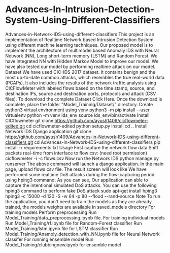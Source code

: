 # Advances-In-Intrusion-Detection-System-Using-Different-Classifiers

Advances-in-Network-IDS-using-different-classifiers
This project is an implementation of Realtime Network based Intrusion Detection System using different machine learning techniques. Our proposed model is to
implement the architecture of multimodel based Anomaly IDS with Neural Network (NN), Long short-term memory (LSTM) and Random Forest. We have integrated
NN with Hidden Markov Model to improve our model. We have also tested our model by performing realtime attack on our model.
Dataset
We have used CIC-IDS 2017 dataset. It contains benign and the most up-to-date common attacks, which resembles the true real-world data (PCAPs). It also includes
the results of the network traffic analysis using CICFlowMeter with labeled flows based on the time stamp, source, and destination IPs, source and destination ports,
protocols and attack (CSV files). To download the complete Dataset Click Here. Once the download is complete, place the folder "Model_Training/Dataset/" directory.
Create python3 virtual environment using venv
python3 -m pip install --user virtualenv
python -m venv ids_env
source ids_env/bin/activate
Install CICflowmeter
git clone https://github.com/ayush1409/cicflowmeter-edited.git
cd cicflowmeter-edited
python setup.py install
cd ..
Install Network IDS Django application
git clone https://github.com/ayush1409/Advances-in-Network-IDS-using-different-classifiers.git
cd Advances-in-Network-IDS-using-different-classifiers
pip install -r requirements.txt
Usage
First capture the network flow data
Sniff packets real-time from interface to flow csv: (need root permission)
cicflowmeter -i <network-interface> -c flows.csv
Now run the Network IDS
python manage.py runserver
The above command will launch a django application. In the main page, upload flows.csv file. The result screen will look like
We have performed some realtime DoS attacks during the flow-capturing period using hping3 command. As you can see, Our application can able to capture the
intentional simulated DoS attacks. You can use the following hping3 command to perform fake DoS attack
sudo apt-get install hping3
hping3 -c 15000 -d 120 -S -w 64 -p 80 --flood --rand-source <ip>
Note
To run the application, you don't need to train the models as they are already trained, the models weights are available in saved_models directory
For training models
Perform preprocessing
Run Model_Training/data_preprocessing.ipynb file.
For training individual models
Run Model_Training/rf.ipynb file for Random-Forest classifier
Run Model_Training/lstm.ipynb file for LSTM classifier
Run Model_Training/Anamoly_detection_with_NN.ipynb file for Neural Network classifer
For running ensemble model
Run Model_Training/clubbingnew.ipynb for ensemble model
